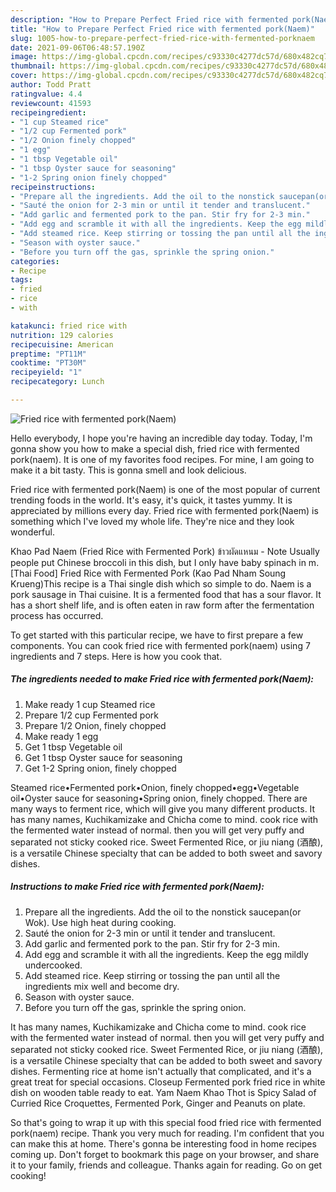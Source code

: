```yaml
---
description: "How to Prepare Perfect Fried rice with fermented pork(Naem)"
title: "How to Prepare Perfect Fried rice with fermented pork(Naem)"
slug: 1005-how-to-prepare-perfect-fried-rice-with-fermented-porknaem
date: 2021-09-06T06:48:57.190Z
image: https://img-global.cpcdn.com/recipes/c93330c4277dc57d/680x482cq70/fried-rice-with-fermented-porknaem-recipe-main-photo.jpg
thumbnail: https://img-global.cpcdn.com/recipes/c93330c4277dc57d/680x482cq70/fried-rice-with-fermented-porknaem-recipe-main-photo.jpg
cover: https://img-global.cpcdn.com/recipes/c93330c4277dc57d/680x482cq70/fried-rice-with-fermented-porknaem-recipe-main-photo.jpg
author: Todd Pratt
ratingvalue: 4.4
reviewcount: 41593
recipeingredient:
- "1 cup Steamed rice"
- "1/2 cup Fermented pork"
- "1/2 Onion finely chopped"
- "1 egg"
- "1 tbsp Vegetable oil"
- "1 tbsp Oyster sauce for seasoning"
- "1-2 Spring onion finely chopped"
recipeinstructions:
- "Prepare all the ingredients. Add the oil to the nonstick saucepan(or Wok). Use high heat during cooking."
- "Sauté the onion for 2-3 min or until it tender and translucent."
- "Add garlic and fermented pork to the pan. Stir fry for 2-3 min."
- "Add egg and scramble it with all the ingredients. Keep the egg mildly undercooked."
- "Add steamed rice. Keep stirring or tossing the pan until all the ingredients mix well and become dry."
- "Season with oyster sauce."
- "Before you turn off the gas, sprinkle the spring onion."
categories:
- Recipe
tags:
- fried
- rice
- with

katakunci: fried rice with 
nutrition: 129 calories
recipecuisine: American
preptime: "PT11M"
cooktime: "PT30M"
recipeyield: "1"
recipecategory: Lunch

---
```



![Fried rice with fermented pork(Naem)](https://img-global.cpcdn.com/recipes/c93330c4277dc57d/680x482cq70/fried-rice-with-fermented-porknaem-recipe-main-photo.jpg)

Hello everybody, I hope you're having an incredible day today. Today, I'm gonna show you how to make a special dish, fried rice with fermented pork(naem). It is one of my favorites food recipes. For mine, I am going to make it a bit tasty. This is gonna smell and look delicious.

Fried rice with fermented pork(Naem) is one of the most popular of current trending foods in the world. It's easy, it's quick, it tastes yummy. It is appreciated by millions every day. Fried rice with fermented pork(Naem) is something which I've loved my whole life. They're nice and they look wonderful.

Khao Pad Naem (Fried Rice with Fermented Pork) ข้าวผัดแหนม - Note Usually people put Chinese broccoli in this dish, but I only have baby spinach in m. [Thai Food] Fried Rice with Fermented Pork (Kao Pad Nham Soung Krueng)This recipe is a Thai single dish which so simple to do. Naem is a pork sausage in Thai cuisine. It is a fermented food that has a sour flavor. It has a short shelf life, and is often eaten in raw form after the fermentation process has occurred.


To get started with this particular recipe, we have to first prepare a few components. You can cook fried rice with fermented pork(naem) using 7 ingredients and 7 steps. Here is how you cook that.

<!--inarticleads1-->

##### The ingredients needed to make Fried rice with fermented pork(Naem):

1. Make ready 1 cup Steamed rice
1. Prepare 1/2 cup Fermented pork
1. Prepare 1/2 Onion, finely chopped
1. Make ready 1 egg
1. Get 1 tbsp Vegetable oil
1. Get 1 tbsp Oyster sauce for seasoning
1. Get 1-2 Spring onion, finely chopped


Steamed rice•Fermented pork•Onion, finely chopped•egg•Vegetable oil•Oyster sauce for seasoning•Spring onion, finely chopped. There are many ways to ferment rice, which will give you many different products. It has many names, Kuchikamizake and Chicha come to mind. cook rice with the fermented water instead of normal. then you will get very puffy and separated not sticky cooked rice. Sweet Fermented Rice, or jiu niang (酒酿), is a versatile Chinese specialty that can be added to both sweet and savory dishes. 

<!--inarticleads2-->

##### Instructions to make Fried rice with fermented pork(Naem):

1. Prepare all the ingredients. Add the oil to the nonstick saucepan(or Wok). Use high heat during cooking.
1. Sauté the onion for 2-3 min or until it tender and translucent.
1. Add garlic and fermented pork to the pan. Stir fry for 2-3 min.
1. Add egg and scramble it with all the ingredients. Keep the egg mildly undercooked.
1. Add steamed rice. Keep stirring or tossing the pan until all the ingredients mix well and become dry.
1. Season with oyster sauce.
1. Before you turn off the gas, sprinkle the spring onion.


It has many names, Kuchikamizake and Chicha come to mind. cook rice with the fermented water instead of normal. then you will get very puffy and separated not sticky cooked rice. Sweet Fermented Rice, or jiu niang (酒酿), is a versatile Chinese specialty that can be added to both sweet and savory dishes. Fermenting rice at home isn&#39;t actually that complicated, and it&#39;s a great treat for special occasions. Closeup Fermented pork fried rice in white dish on wooden table ready to eat. Yam Naem Khao Thot is Spicy Salad of Curried Rice Croquettes, Fermented Pork, Ginger and Peanuts on plate. 

So that's going to wrap it up with this special food fried rice with fermented pork(naem) recipe. Thank you very much for reading. I'm confident that you can make this at home. There's gonna be interesting food in home recipes coming up. Don't forget to bookmark this page on your browser, and share it to your family, friends and colleague. Thanks again for reading. Go on get cooking!
